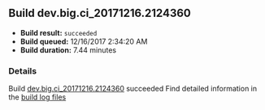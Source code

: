 ## Build dev.big.ci_20171216.2124360
- **Build result:** `succeeded`
- **Build queued:** 12/16/2017 2:34:20 AM
- **Build duration:** 7.44 minutes
### Details
Build [dev.big.ci_20171216.2124360](https://winappstudio.visualstudio.com/web/build.aspx?pcguid=a4ef43be-68ce-4195-a619-079b4d9834c2&builduri=vstfs%3a%2f%2f%2fBuild%2fBuild%2f24360) succeeded
Find detailed information in the [build log files](https://uwpctdiags.blob.core.windows.net/buildlogs/dev.big.ci_20171216.2124360_logs.zip)

